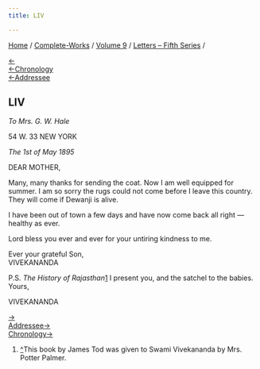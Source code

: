 ```yaml
---
title: LIV

---
```

<div>

[Home](../../../index.htm) / [Complete-Works](../../complete_works.htm)
/ [Volume 9](../volume_9_contents.htm) / [Letters – Fifth
Series](letters_fifth_series_contents.htm) /

[←](053_mother.htm)  
[←Chronology](../../volume_7/epistles_third_series/29_dear.htm)  
[←Addressee](053_mother.htm)

## LIV

*To Mrs. G. W. Hale*

54 W. 33 NEW YORK

*The 1st of May 1895*

DEAR MOTHER,

Many, many thanks for sending the coat. Now I am well equipped for
summer. I am so sorry the rugs could not come before I leave this
country. They will come if Dewanji is alive.

I have been out of town a few days and have now come back all right —
healthy as ever.

Lord bless you ever and ever for your untiring kindness to me.

Ever your grateful Son,  
VIVEKANANDA

P.S. *The History of Rajasthan*[1](#fn1) I present you, and the satchel
to the babies. Yours,

VIVEKANANDA

[→](055_friend.htm)  
[Addressee→](056_mother.htm)  
[Chronology→](../../volume_5/epistles_first_series/038_s.htm)

</div>

1.  [^](#fn1_1)This book by James Tod was given to Swami Vivekananda by
    Mrs. Potter Palmer.
